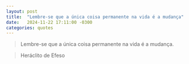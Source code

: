 ```yaml
---
layout: post
title:  "Lembre-se que a única coisa permanente na vida é a mudança"
date:   2024-11-22 17:11:00 -0300
categories: quotes
---
```

>Lembre-se que a única coisa permanente na vida é a mudança.

>Heráclito de Efeso
